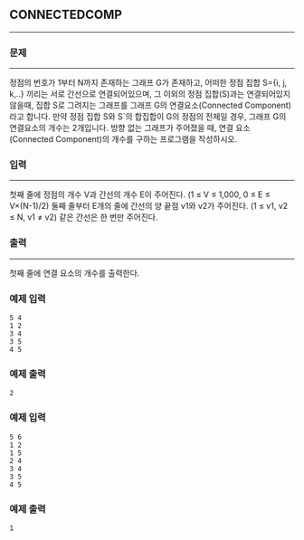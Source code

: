 ## CONNECTEDCOMP
***
### 문제
***
정점의 번호가 1부터 N까지 존재하는 그래프 G가 존재하고, 어떠한 정점 집합 S={i, j, k,..} 끼리는 서로 간선으로 연결되어있으며, 그 이외의 정점 집합(S)과는 연결되어있지 않을때, 집합 S로 그려지는 그래프를 그래프 G의 연결요소(Connected Component)라고 합니다. 만약 정점 집합 S와 S`의 합집합이 G의 정점의 전체일 경우, 그래프 G의 연결요소의 개수는 2개입니다. 방향 없는 그래프가 주어졌을 때, 연결 요소 (Connected Component)의 개수를 구하는 프로그램을 작성하시오.

 

### 입력
***
첫째 줄에 정점의 개수 V과 간선의 개수 E이 주어진다. (1 ≤ V ≤ 1,000, 0 ≤ E ≤ V×(N-1)/2) 둘째 줄부터 E개의 줄에 간선의 양 끝점 v1와 v2가 주어진다. (1 ≤ v1, v2 ≤ N, v1 ≠ v2) 같은 간선은 한 번만 주어진다.


### 출력
***
첫째 줄에 연결 요소의 개수를 출력한다.


### 예제 입력
```
5 4
1 2
3 4
3 5
4 5
```
### 예제 출력
```
2
```

### 예제 입력
```
5 6
1 2
1 5
2 4
3 4
3 5
4 5
```
### 예제 출력
```
1
```